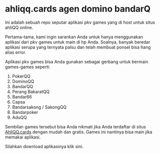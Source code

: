 # ahliqq.cards agen domino bandarQ
Ini adalah sebuah repo seputar aplikasi pkv games yang di host untuk situs ahliQQ online.

Pertama-tama, kami ingin sarankan Anda untuk hanya menggunakan aplikasi dari pkv games untuk main di hp Anda. Soalnya, banyak beredar aplikasi serupa yang ternyata palsu dan telah membuat ponsel bisa hang alias error.

Aplikasi pkv games bisa Anda gunakan sebagai gerbang untuk bermain games-games seperti:
1. PokerQQ
2. DominoQQ
3. BandarQQ
4. Perang BakaratQQ
5. Bandar66
6. Capsa
7. Bandarsakong / SakongQQ
8. Bandarpoker
9. AduQQ

Sembilan games tersebut bisa Anda nikmati jika Anda terdaftar di situs [AhliQQ.cards](https://ahliqq.cards/) dengan mudah dan gratis. Games ini nantinya bisa main jika memakai aplikasi.

Silahkan download aplikasinya klik sini.


